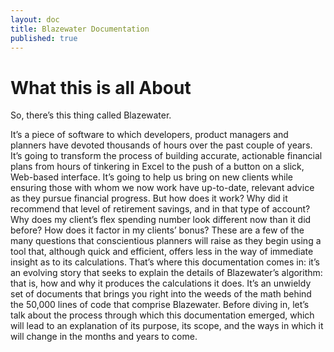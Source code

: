 ```yaml
---
layout: doc
title: Blazewater Documentation
published: true
---
```


# What this is all About

So, there’s this thing called Blazewater.

It’s a piece of software to which developers, product managers and planners have devoted thousands of hours over the past couple of years. It’s going to transform the process of building accurate, actionable financial plans from hours of tinkering in Excel to the push of a button on a slick, Web-based interface. It’s going to help us bring on new clients while ensuring those with whom we now work have up-to-date, relevant advice as they pursue financial progress.
But how does it work? Why did it recommend that level of retirement savings, and in that type of account? Why does my client’s flex spending number look different now than it did before? How does it factor in my clients’ bonus? These are a few of the many questions that conscientious planners will raise as they begin using a tool that, although quick and efficient, offers less in the way of immediate insight as to its calculations.
That’s where this documentation comes in: it’s an evolving story that seeks to explain the details of Blazewater’s algorithm: that is, how and why it produces the calculations it does. It’s an unwieldy set of documents that brings you right into the weeds of the math behind the 50,000 lines of code that comprise Blazewater.
Before diving in, let’s talk about the process through which this documentation emerged, which will lead to an explanation of its purpose, its scope, and the ways in which it will change in the months and years to come.
